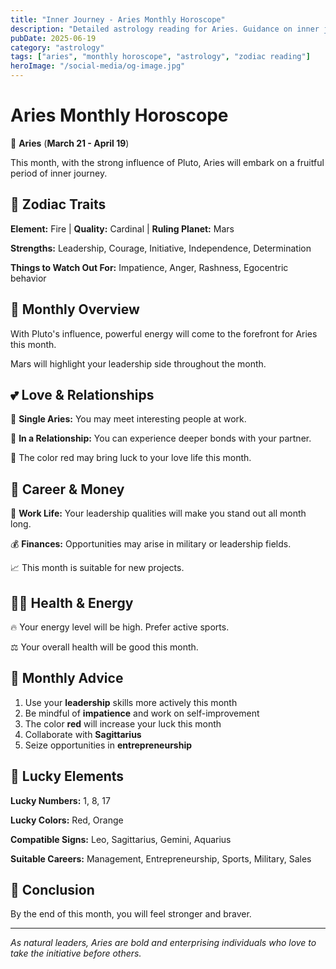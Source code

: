```yaml
---
title: "Inner Journey - Aries Monthly Horoscope"
description: "Detailed astrology reading for Aries. Guidance on inner journey."
pubDate: 2025-06-19
category: "astrology"
tags: ["aries", "monthly horoscope", "astrology", "zodiac reading"]
heroImage: "/social-media/og-image.jpg"
---
```


# Aries Monthly Horoscope

🐏 **Aries** (**March 21 - April 19**)

This month, with the strong influence of Pluto, Aries will embark on a fruitful period of inner journey.

## 🌟 Zodiac Traits

**Element:** Fire | **Quality:** Cardinal | **Ruling Planet:** Mars

**Strengths:** Leadership, Courage, Initiative, Independence, Determination

**Things to Watch Out For:** Impatience, Anger, Rashness, Egocentric behavior

## 💫 Monthly Overview

With Pluto's influence, powerful energy will come to the forefront for Aries this month.

Mars will highlight your leadership side throughout the month.

## 💕 Love & Relationships

💖 **Single Aries:** You may meet interesting people at work.

💑 **In a Relationship:** You can experience deeper bonds with your partner.

🌹 The color red may bring luck to your love life this month.

## 💼 Career & Money

🚀 **Work Life:** Your leadership qualities will make you stand out all month long.

💰 **Finances:** Opportunities may arise in military or leadership fields.

📈 This month is suitable for new projects.

## 🏃‍♀️ Health & Energy

🔥 Your energy level will be high. Prefer active sports.

⚖️ Your overall health will be good this month.

## 🎯 Monthly Advice

1. Use your **leadership** skills more actively this month
2. Be mindful of **impatience** and work on self-improvement
3. The color **red** will increase your luck this month
4. Collaborate with **Sagittarius**
5. Seize opportunities in **entrepreneurship**

## 🔮 Lucky Elements

**Lucky Numbers:** 1, 8, 17

**Lucky Colors:** Red, Orange

**Compatible Signs:** Leo, Sagittarius, Gemini, Aquarius

**Suitable Careers:** Management, Entrepreneurship, Sports, Military, Sales

## 💫 Conclusion

By the end of this month, you will feel stronger and braver.

---

*As natural leaders, Aries are bold and enterprising individuals who love to take the initiative before others.*
